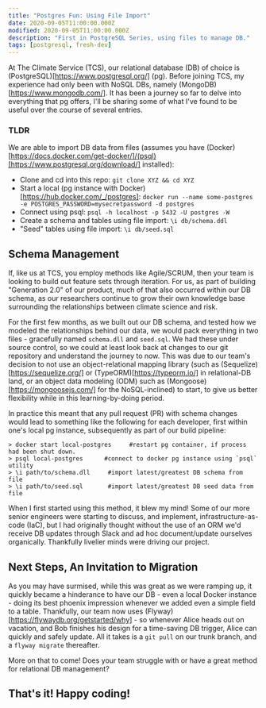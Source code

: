 ```yaml
---
title: "Postgres Fun: Using File Import"
date: 2020-09-05T11:00:00.000Z
modified: 2020-09-05T11:00:00.000Z
description: "First in PostgreSQL Series, using files to manage DB."
tags: [postgresql, fresh-dev]
---
```


At The Climate Service (TCS), our relational database (DB) of choice is (PostgreSQL)[https://www.postgresql.org/] (pg). Before joining TCS, my experience had only been with NoSQL DBs, namely (MongoDB)[https://www.mongodb.com/]. It has been a journey so far to delve into everything that pg offers, I'll be sharing some of what I've found to be useful over the course of several entries.

### TLDR

We are able to import DB data from files (assumes you have (Docker)[https://docs.docker.com/get-docker/]/(psql)[https://www.postgresql.org/download/] installed):

- Clone and cd into this repo: `git clone XYZ && cd XYZ`
- Start a local (pg instance with Docker)[https://hub.docker.com/_/postgres]: `docker run --name some-postgres -e POSTGRES_PASSWORD=mysecretpassword -d postgres`
- Connect using psql: `psql -h localhost -p 5432 -U postgres -W`
- Create a schema and tables using file import: `\i db/schema.ddl`
- "Seed" tables using file import: `\i db/seed.sql`

## Schema Management

If, like us at TCS, you employ methods like Agile/SCRUM, then your team is looking to build out feature sets through iteration. For us, as part of building "Generation 2.0" of our product, much of that also occurred within our DB schema, as our researchers continue to grow their own knowledge base surrounding the relationships between climate science and risk.

For the first few months, as we built out our DB schema, and tested how we modeled the relationships behind our data, we would pack everything in two files - gracefully named `schema.dll` and `seed.sql`. We had these under source control, so we could at least look back at changes to our git repository and understand the journey to now. This was due to our team's decision to not use an object-relational mapping library (such as (Sequelize)[https://sequelize.org/] or (TypeORM)[https://typeorm.io/] in relational-DB land, or an object data modeling (ODM) such as (Mongoose)[https://mongoosejs.com/] for the NoSQL-inclined) to start, to give us better flexibility while in this learning-by-doing period.

In practice this meant that any pull request (PR) with schema changes would lead to something like the following for each developer, first within one's local pg instance, subsequently as part of our build pipeline:

```console
> docker start local-postgres     #restart pg container, if process had been shut down.
> psql local-postgres      #connect to docker pg instance using `psql` utility
> \i path/to/schema.dll     #import latest/greatest DB schema from file
> \i path/to/seed.sql       #import latest/greatest DB seed data from file
```

When I first started using this method, it blew my mind! Some of our more senior engineers were starting to discuss, and implement, infrastructure-as-code (IaC), but I had originally thought without the use of an ORM we'd receive DB updates through Slack and ad hoc document/update ourselves organically. Thankfully livelier minds were driving our project.

## Next Steps, An Invitation to Migration

As you may have surmised, while this was great as we were ramping up, it quickly became a hinderance to have our DB - even a local Docker instance - doing its best phoenix impression whenever we added even a simple field to a table. Thankfully, our team now uses (Flyway)[https://flywaydb.org/getstarted/why] - so whenever Alice heads out on vacation, and Bob finishes his design for a time-saving DB trigger, Alice can quickly and safely update. All it takes is a `git pull` on our trunk branch, and a `flyway migrate` thereafter.

More on that to come! Does your team struggle with or have a great method for relational DB management?

## That's it! Happy coding!
